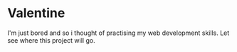 # Valentine
I'm just bored and so i thought of practising my web development skills. Let see where this project will go.
